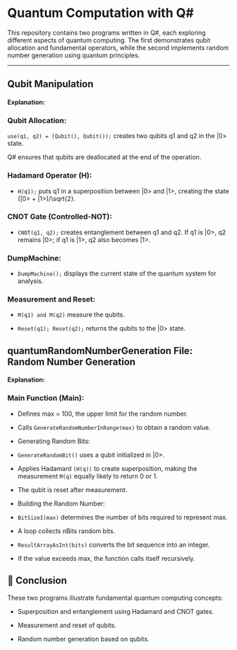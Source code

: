 # Quantum Computation with Q#

This repository contains two programs written in Q#, each exploring different aspects of quantum computing. The first demonstrates qubit allocation and fundamental operators, while the second implements random number generation using quantum principles.

<hr/>

## Qubit Manipulation 

#### **Explanation:**

### **Qubit Allocation:**

```use(q1, q2) = (Qubit(), Qubit());``` creates two qubits q1 and q2 in the |0> state.

Q# ensures that qubits are deallocated at the end of the operation.

### **Hadamard Operator (H):**

- ```H(q1);``` puts q1 in a superposition between |0> and |1>, creating the state (|0> + |1>)/\sqrt{2}.

### **CNOT Gate (Controlled-NOT):**

- ```CNOT(q1, q2);``` creates entanglement between q1 and q2. If q1 is |0>, q2 remains |0>; if q1 is |1>, q2 also becomes |1>.

### **DumpMachine:**

- ```DumpMachine();``` displays the current state of the quantum system for analysis.

### **Measurement and Reset:**

- ```M(q1) and M(q2)``` measure the qubits.

- ```Reset(q1); Reset(q2);``` returns the qubits to the |0\> state.

## **quantumRandomNumberGeneration File: Random Number Generation**

#### **Explanation:**

### **Main Function (Main):**

- Defines max = 100, the upper limit for the random number.

- Calls ```GenerateRandomNumberInRange(max)``` to obtain a random value.

- Generating Random Bits:

- ```GenerateRandomBit()``` uses a qubit initialized in |0\>.

- Applies Hadamard ```(H(q))``` to create superposition, making the measurement ```M(q)``` equally likely to return 0 or 1.

- The qubit is reset after measurement.

- Building the Random Number:

- ```BitSizeI(max)``` determines the number of bits required to represent max.

- A loop collects nBits random bits.

- ```ResultArrayAsInt(bits)``` converts the bit sequence into an integer.

- If the value exceeds max, the function calls itself recursively.

## **📌 Conclusion**

These two programs illustrate fundamental quantum computing concepts:

- Superposition and entanglement using Hadamard and CNOT gates.

- Measurement and reset of qubits.

- Random number generation based on qubits.

